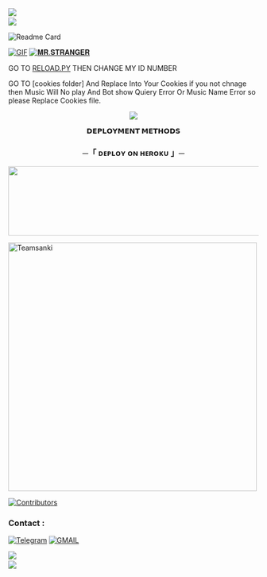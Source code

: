 <img src="https://user-images.githubusercontent.com/73097560/115834477-dbab4500-a447-11eb-908a-139a6edaec5c.gif">
<img src="https://camo.githubusercontent.com/82291b0fe831bfc6781e07fc5090cbd0a8b912bb8b8d4fec0696c881834f81ac/68747470733a2f2f70726f626f742e6d656469612f394575424971676170492e676966" width="800" height="3">
<img src="https://user-images.githubusercontent.com/73097560/115834477-dbab4500-a447-11eb-908a-139a6edaec5c.gif">

![Readme Card](https://github-readme-stats.vercel.app/api/pin/?username=Teamsanki&repo=SANKIXD&theme=flag-india)

[![GIF](https://github.com/Teamsanki/SANKIXD/blob/main/Teamsanki.gif)](https://github.com/Teamsanki)
   [![𝐌𝐑.𝐒𝐓𝐑𝐀𝐍𝐆𝐄𝐑](https://github-stats-alpha.vercel.app/api?username=Teamsanki "MRSANKI")](https://github-stats-alpha.vercel.app/api?username=Teamsanki "MRSANKI")





GO TO [RELOAD.PY](https://github.com/Teamsanki/TS-MUSIC/blob/Master/SANKIXD/plugins/tools/reload.py) THEN CHANGE MY ID NUMBER 

GO TO [cookies folder] 
And Replace Into Your Cookies if you not chnage then Music Will No play And Bot show Quiery Error Or Music Name Error so please Replace Cookies file.

<p align="center">
  <img src="https://telegra.ph/file/57f72f958f5c347e36783.jpg">
</p>

<p align="center">
<b>𝗗𝗘𝗣𝗟𝗢𝗬𝗠𝗘𝗡𝗧 𝗠𝗘𝗧𝗛𝗢𝗗𝗦</b>
</p>

<h3 align="center">
    ─「 ᴅᴇᴩʟᴏʏ ᴏɴ ʜᴇʀᴏᴋᴜ 」─
</h3>

<p align="center"><a href="https://dashboard.heroku.com/new?template=https://github.com/Teamsanki/YUVI_MUSIC"> <img src="https://img.shields.io/badge/Deploy%20On%20Heroku-green?style=for-the-badge&logo=heroku" width="520" height="138.45"/></a></p>

<p><img width="500" align="center" src="https://github-readme-stats.vercel.app/api/top-langs?username=Teamsanki&show_icons=true&locale=en&layout=compact" alt="Teamsanki" /></p>

[![Contributors](https://contrib.rocks/image?repo=Teamsanki/SANKIXD)](https://github.com/Teamsanki/TS-MUSIC/graphs/contributors)

### Contact :
<a href="https://t.me/TSGCODER"><img title="Telegram" src="https://img.shields.io/badge/Telegram-%23000000.svg?&style=for-the-badge&logo=telegram&logoColor=61DAFB"></a>
<a href="https://mail.google.com/mail/?view=cm&fs=1&to=schoudhary11256@gmail.com"><img title="GMAIL" src="https://img.shields.io/badge/Gmail-D14836?style=for-the-badge&logo=gmail&logoColor=white"></a>

<img src="https://user-images.githubusercontent.com/73097560/115834477-dbab4500-a447-11eb-908a-139a6edaec5c.gif">
<img src="https://camo.githubusercontent.com/82291b0fe831bfc6781e07fc5090cbd0a8b912bb8b8d4fec0696c881834f81ac/68747470733a2f2f70726f626f742e6d656469612f394575424971676170492e676966" width="800" height="3">
<img src="https://user-images.githubusercontent.com/73097560/115834477-dbab4500-a447-11eb-908a-139a6edaec5c.gif">

